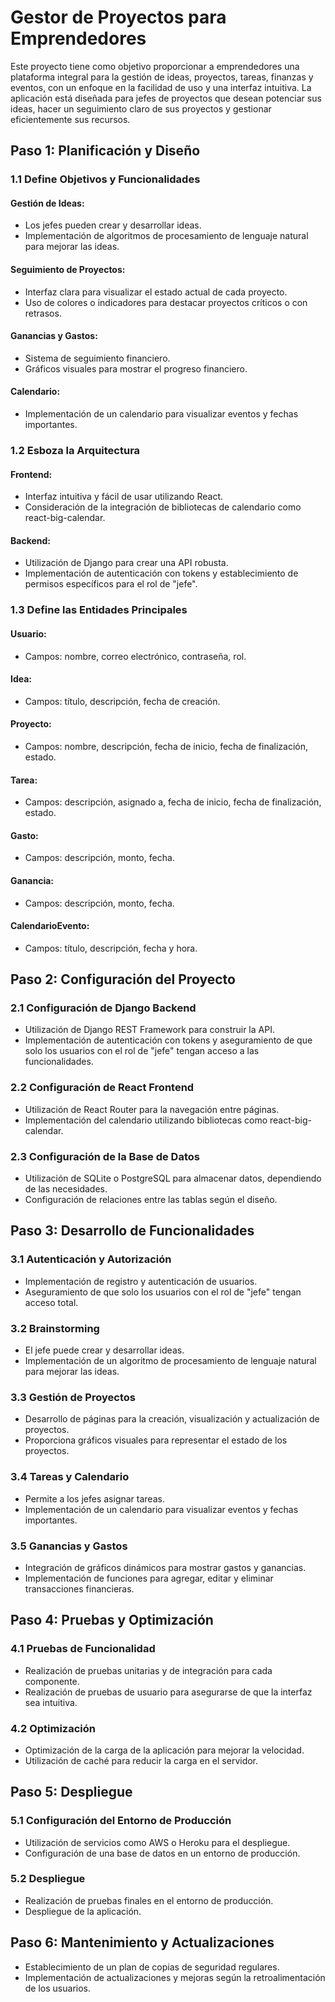 # Gestor de Proyectos para Emprendedores 

Este proyecto tiene como objetivo proporcionar a emprendedores  una plataforma integral para la gestión de ideas, proyectos, tareas, finanzas y eventos, con un enfoque en la facilidad de uso y una interfaz intuitiva. La aplicación está diseñada para jefes de proyectos que desean potenciar sus ideas, hacer un seguimiento claro de sus proyectos y gestionar eficientemente sus recursos.

## Paso 1: Planificación y Diseño

### 1.1 Define Objetivos y Funcionalidades

#### Gestión de Ideas:

- Los jefes pueden crear y desarrollar ideas.
- Implementación de algoritmos de procesamiento de lenguaje natural para mejorar las ideas.

#### Seguimiento de Proyectos:

- Interfaz clara para visualizar el estado actual de cada proyecto.
- Uso de colores o indicadores para destacar proyectos críticos o con retrasos.

#### Ganancias y Gastos:

- Sistema de seguimiento financiero.
- Gráficos visuales para mostrar el progreso financiero.

#### Calendario:

- Implementación de un calendario para visualizar eventos y fechas importantes.

### 1.2 Esboza la Arquitectura

#### Frontend:

- Interfaz intuitiva y fácil de usar utilizando React.
- Consideración de la integración de bibliotecas de calendario como react-big-calendar.

#### Backend:

- Utilización de Django para crear una API robusta.
- Implementación de autenticación con tokens y establecimiento de permisos específicos para el rol de "jefe".

### 1.3 Define las Entidades Principales

#### Usuario:

- Campos: nombre, correo electrónico, contraseña, rol.

#### Idea:

- Campos: título, descripción, fecha de creación.

#### Proyecto:

- Campos: nombre, descripción, fecha de inicio, fecha de finalización, estado.

#### Tarea:

- Campos: descripción, asignado a, fecha de inicio, fecha de finalización, estado.

#### Gasto:

- Campos: descripción, monto, fecha.

#### Ganancia:

- Campos: descripción, monto, fecha.

#### CalendarioEvento:

- Campos: título, descripción, fecha y hora.

## Paso 2: Configuración del Proyecto

### 2.1 Configuración de Django Backend

- Utilización de Django REST Framework para construir la API.
- Implementación de autenticación con tokens y aseguramiento de que solo los usuarios con el rol de "jefe" tengan acceso a las funcionalidades.

### 2.2 Configuración de React Frontend

- Utilización de React Router para la navegación entre páginas.
- Implementación del calendario utilizando bibliotecas como react-big-calendar.

### 2.3 Configuración de la Base de Datos

- Utilización de SQLite o PostgreSQL para almacenar datos, dependiendo de las necesidades.
- Configuración de relaciones entre las tablas según el diseño.

## Paso 3: Desarrollo de Funcionalidades

### 3.1 Autenticación y Autorización

- Implementación de registro y autenticación de usuarios.
- Aseguramiento de que solo los usuarios con el rol de "jefe" tengan acceso total.

### 3.2 Brainstorming

- El jefe puede crear y desarrollar ideas.
- Implementación de un algoritmo de procesamiento de lenguaje natural para mejorar las ideas.

### 3.3 Gestión de Proyectos

- Desarrollo de páginas para la creación, visualización y actualización de proyectos.
- Proporciona gráficos visuales para representar el estado de los proyectos.

### 3.4 Tareas y Calendario

- Permite a los jefes asignar tareas.
- Implementación de un calendario para visualizar eventos y fechas importantes.

### 3.5 Ganancias y Gastos

- Integración de gráficos dinámicos para mostrar gastos y ganancias.
- Implementación de funciones para agregar, editar y eliminar transacciones financieras.

## Paso 4: Pruebas y Optimización

### 4.1 Pruebas de Funcionalidad

- Realización de pruebas unitarias y de integración para cada componente.
- Realización de pruebas de usuario para asegurarse de que la interfaz sea intuitiva.

### 4.2 Optimización

- Optimización de la carga de la aplicación para mejorar la velocidad.
- Utilización de caché para reducir la carga en el servidor.

## Paso 5: Despliegue

### 5.1 Configuración del Entorno de Producción

- Utilización de servicios como AWS o Heroku para el despliegue.
- Configuración de una base de datos en un entorno de producción.

### 5.2 Despliegue

- Realización de pruebas finales en el entorno de producción.
- Despliegue de la aplicación.

## Paso 6: Mantenimiento y Actualizaciones

- Establecimiento de un plan de copias de seguridad regulares.
- Implementación de actualizaciones y mejoras según la retroalimentación de los usuarios.

